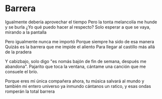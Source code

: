 # Barrera

Igualmente debería aprovechar el tiempo
Pero la tonta melancolía me hunde y se burla
¿Yo qué puedo hacer al respecto?
Solo esperar a que se vaya, mirando a la pantalla

Pero igualmente nunca me importó
Porque siempre ha sido de esa manera
Quizás es la barrera que me impide el aliento
Para llegar al castillo más allá de la pradera 

Y cabizbajo, solo digo 
"es nomás bajón de fin de semana, después me abandona".
Pajarito que toca la ventana,
cántame una canción que me consuele el brío.

Porque eres mi única compañera ahora,
tu música salvará al mundo
y también mi entero universo ya inmundo
cántanos un ratico, y esas ondas romperán la total barrera
